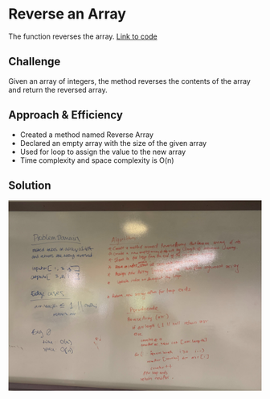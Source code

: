 # Reverse an Array
The function reverses the array.
[Link to code](../src/main/java/code401challenges/ArrayReverse.java)

## Challenge
Given an array of integers, the method reverses the contents of the array and return the reversed array.

## Approach & Efficiency
- Created a method named Reverse Array 
- Declared an empty array with the size of the given array
- Used for loop to assign the value to the new array
- Time complexity and space complexity is O(n)

## Solution
![](../assets/lab01.jpeg)
